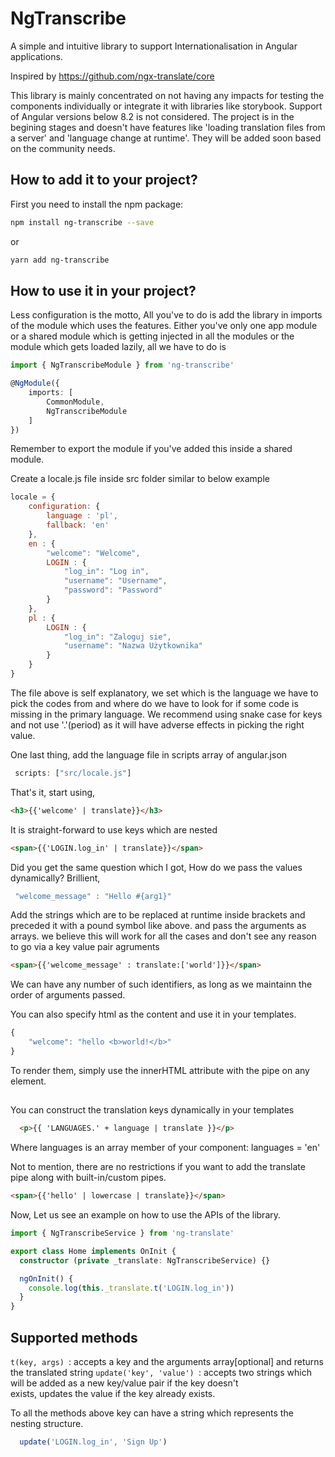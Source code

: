 # NgTranscribe

A simple and intuitive library to support Internationalisation in Angular applications.

Inspired by https://github.com/ngx-translate/core

This library is mainly concentrated on not having any impacts for testing the components individually or integrate it with libraries like storybook. Support of Angular versions below 8.2 is not considered. 
The project is in the begining stages and doesn't have features like 'loading translation files from a server' and 'language change at runtime'. They will be added soon based on the community needs.

## How to add it to your project?

First you need to install the npm package:

```sh
npm install ng-transcribe --save
```
or

```sh
yarn add ng-transcribe
```

## How to use it in your project?

Less configuration is the motto, All you've to do is add the library in imports of the module which uses the features. Either you've only one app module or a shared module which is getting injected in all the modules or the module which gets loaded lazily, all we have to do is

```ts
import { NgTranscribeModule } from 'ng-transcribe'

@NgModule({
    imports: [
        CommonModule,
        NgTranscribeModule
    ]
})

```

Remember to export the module if you've added this inside a shared module.

Create a locale.js file inside src folder similar to below example

```js
locale = {
    configuration: {
        language : 'pl',
        fallback: 'en'
    },
    en : {
        "welcome": "Welcome",
        LOGIN : {
            "log_in": "Log in",
            "username": "Username",
            "password": "Password"
        }
    },
    pl : {
        LOGIN : {
            "log_in": "Zaloguj sie",
            "username": "Nazwa Użytkownika"
        }
    }
}
```
The file above is self explanatory, we set which is the language we have to pick the codes from and where do we have to look for if some code is missing in the primary language. We recommend using snake case for keys and not use '.'(period) as it will have adverse effects in picking the right value.

One last thing, add the language file in scripts array of angular.json

```ts
 scripts: ["src/locale.js"]
```

That's it, start using,

```html
<h3>{{'welcome' | translate}}</h3>
```

It is straight-forward to use keys which are nested

```html
<span>{{'LOGIN.log_in' | translate}}</span>
```

Did you get the same question which I got, How do we pass the values dynamically? Brillient,

```js
 "welcome_message" : "Hello #{arg1}"
```
Add the strings which are to be replaced at runtime inside brackets and preceded it with a pound symbol like above. and pass the arguments as arrays. we believe this will work for all the cases and don't see any reason to go via a key value pair agruments

```html
<span>{{'welcome_message' : translate:['world']}}</span>
```
We can have any number of such identifiers, as long as we maintainn the order of arguments passed.

You can also specify html as the content and use it in your templates.
```js
{
    "welcome": "hello <b>world!</b>"
}
```

To render them, simply use the innerHTML attribute with the pipe on any element.
<h2 [innerHTML]="'welcome' | translate"></h2>

You can construct the translation keys dynamically in your templates
```html
  <p>{{ 'LANGUAGES.' + language | translate }}</p>
```
Where languages is an array member of your component:
languages = 'en'

Not to mention, there are no restrictions if you want to add the translate pipe along with built-in/custom pipes.
```html
<span>{{'hello' | lowercase | translate}}</span>
```

Now, Let us see an example on how to use the APIs of the library. 

```ts
import { NgTranscribeService } from 'ng-translate'

export class Home implements OnInit {
  constructor (private _translate: NgTranscribeService) {}

  ngOnInit() {
    console.log(this._translate.t('LOGIN.log_in'))
  }
}
```

## Supported methods

`t(key, args) `: accepts a key and the arguments array[optional] and returns the translated string
`update('key', 'value') `: accepts two strings which will be added as a new key/value pair if the key doesn't   
                            exists, updates the value if the key already exists.

To all the methods above key can have a string which represents the nesting structure. 
```js 
  update('LOGIN.log_in', 'Sign Up')
```  
